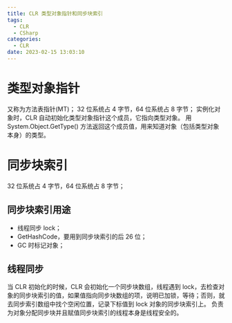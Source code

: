 ```yaml
---
title: CLR 类型对象指针和同步块索引
tags:
  - CLR
  - CSharp
categories:
  - CLR
date: 2023-02-15 13:03:10
---
```


# 类型对象指针

又称为方法表指针(MT)；
32 位系统占 4 字节，64 位系统占 8 字节；
实例化对象时，CLR 自动初始化类型对象指针这个成员，它指向类型对象。
用 System.Object.GetType() 方法返回这个成员值，用来知道对象（包括类型对象本身）的类型。

# 同步块索引

32 位系统占 4 字节，64 位系统占 8 字节；

## 同步块索引用途

- 线程同步 lock；
- GetHashCode，要用到同步块索引的后 26 位；
- GC 时标记对象；

## 线程同步

当 CLR 初始化的时候，CLR 会初始化一个同步块数组，线程遇到 lock，去检查对象的同步块索引的值，如果值指向同步块数组的项，说明已加锁，等待；否则，就去同步索引数组中找个空闲位置，记录下标值到 lock 对象的同步块索引上。
负责为对象分配同步块并且赋值同步块索引的线程本身是线程安全的。
